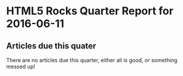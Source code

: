 HTML5 Rocks Quarter Report for 2016-06-11
=========================================

Articles due this quater
------------------------

There are no articles due this quarter, either all is good, or something messed up!

